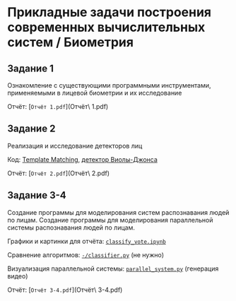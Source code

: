 # Прикладные задачи построения современных вычислительных систем / Биометрия
## Задание 1
Ознакомление с существующими программными инструментами, применяемыми в лицевой биометрии и их исследование

Отчёт: [``` Отчёт 1.pdf ```](Отчёт\ 1.pdf)

## Задание 2
Реализация и исследование детекторов лиц

Код: [Template Matching](template_matching.py), [детектор Виолы-Джонса](viola_jones.py)

Отчёт: [``` Отчёт 2.pdf ```](Отчёт\ 2.pdf)

## Задание 3-4
Создание программы для моделирования систем распознавания людей по лицам. Создание программы для моделирования параллельной системы распознавания людей по лицам.

Графики и картинки для отчёта: [``` classify_vote.ipynb ```](classify_vote.ipynb)

Сравнение алгоритмов: [``` -/classifier.py ```](-/classifier.py) (не нужно)

Визуализация параллельной системы: [``` parallel_system.py ```](parallel_system.py) (генерация видео)

Отчёт: [``` Отчёт 3-4.pdf ```](Отчёт\ 3-4.pdf)